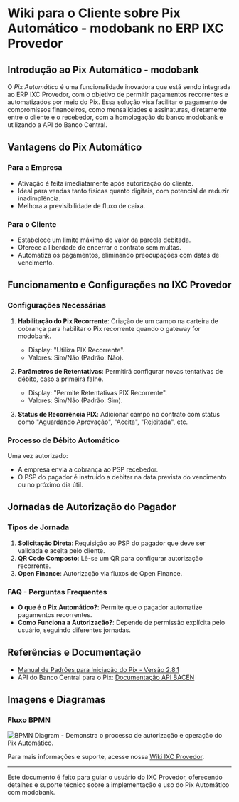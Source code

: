 # Wiki para o Cliente sobre Pix Automático - modobank no ERP IXC Provedor

## Introdução ao Pix Automático - modobank

O *Pix Automático* é uma funcionalidade inovadora que está sendo integrada ao ERP IXC Provedor, com o objetivo de permitir pagamentos recorrentes e automatizados por meio do Pix. Essa solução visa facilitar o pagamento de compromissos financeiros, como mensalidades e assinaturas, diretamente entre o cliente e o recebedor, com a homologação do banco modobank e utilizando a API do Banco Central.

## Vantagens do Pix Automático

### Para a Empresa
- Ativação é feita imediatamente após autorização do cliente.
- Ideal para vendas tanto físicas quanto digitais, com potencial de reduzir inadimplência.
- Melhora a previsibilidade de fluxo de caixa.

### Para o Cliente
- Estabelece um limite máximo do valor da parcela debitada.
- Oferece a liberdade de encerrar o contrato sem multas.
- Automatiza os pagamentos, eliminando preocupações com datas de vencimento.

## Funcionamento e Configurações no IXC Provedor

### Configurações Necessárias
1. **Habilitação do Pix Recorrente**: Criação de um campo na carteira de cobrança para habilitar o Pix recorrente quando o gateway for modobank.
   - Display: "Utiliza PIX Recorrente".
   - Valores: Sim/Não (Padrão: Não).
   
2. **Parâmetros de Retentativas**: Permitirá configurar novas tentativas de débito, caso a primeira falhe.
   - Display: "Permite Retentativas PIX Recorrente".
   - Valores: Sim/Não (Padrão: Sim).

3. **Status de Recorrência PIX**: Adicionar campo no contrato com status como "Aguardando Aprovação", "Aceita", "Rejeitada", etc.

### Processo de Débito Automático
Uma vez autorizado:
- A empresa envia a cobrança ao PSP recebedor.
- O PSP do pagador é instruído a debitar na data prevista do vencimento ou no próximo dia útil.

## Jornadas de Autorização do Pagador

### Tipos de Jornada
1. **Solicitação Direta**: Requisição ao PSP do pagador que deve ser validada e aceita pelo cliente.
2. **QR Code Composto**: Lê-se um QR para configurar autorização recorrente.
3. **Open Finance**: Autorização via fluxos de Open Finance.

### FAQ - Perguntas Frequentes

- **O que é o Pix Automático?**: Permite que o pagador automatize pagamentos recorrentes.
- **Como Funciona a Autorização?**: Depende de permissão explícita pelo usuário, seguindo diferentes jornadas.

## Referências e Documentação

- [Manual de Padrões para Iniciação do Pix - Versão 2.8.1](#)
- API do Banco Central para o Pix: [Documentação API BACEN](https://bacen.github.io/pix-api/)

## Imagens e Diagramas

### Fluxo BPMN
![BPMN Diagram](#link-da-imagem) - Demonstra o processo de autorização e operação do Pix Automático.

Para mais informações e suporte, acesse nossa [Wiki IXC Provedor](https://wiki.ixcsoft.com.br/pt-br/home).

---

Este documento é feito para guiar o usuário do IXC Provedor, oferecendo detalhes e suporte técnico sobre a implementação e uso do Pix Automático com modobank.